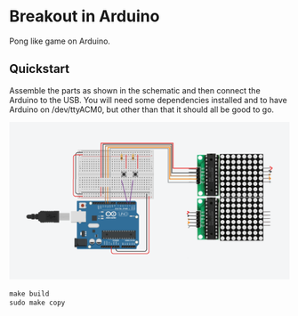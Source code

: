 # Breakout in Arduino

Pong like game on Arduino.

## Quickstart

Assemble the parts as shown in the schematic and then connect the Arduino to
the USB. You will need some dependencies installed and to have Arduino on
/dev/ttyACM0, but other than that it should all be good to go.

![Schematic](./.resources/schematic.png)

```console
make build
sudo make copy
```
